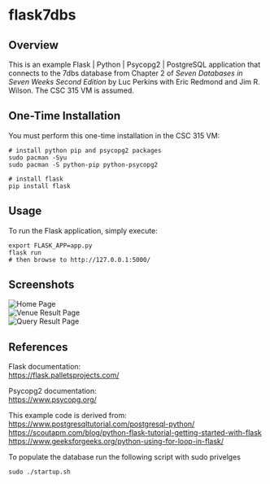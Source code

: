 # flask7dbs

## Overview

This is an example Flask | Python | Psycopg2 | PostgreSQL
application that connects to the 7dbs database from
Chapter 2 of _Seven Databases in Seven Weeks Second Edition_
by Luc Perkins with Eric Redmond and Jim R. Wilson.
The CSC 315 VM is assumed.

## One-Time Installation

You must perform this one-time installation in the CSC 315 VM:

```
# install python pip and psycopg2 packages
sudo pacman -Syu
sudo pacman -S python-pip python-psycopg2

# install flask
pip install flask
```

## Usage

To run the Flask application, simply execute:

```
export FLASK_APP=app.py
flask run
# then browse to http://127.0.0.1:5000/
```

## Screenshots
![Home Page](images/home_page.png)  
![Venue Result Page](images/venue_result.png)  
![Query Result Page](images/query_result.png)  

## References

Flask documentation:  
https://flask.palletsprojects.com/  

Psycopg2 documentation:  
https://www.psycopg.org/  

This example code is derived from:  
https://www.postgresqltutorial.com/postgresql-python/  
https://scoutapm.com/blog/python-flask-tutorial-getting-started-with-flask  
https://www.geeksforgeeks.org/python-using-for-loop-in-flask/  

To populate the database run the following script with sudo privelges

```
sudo ./startup.sh
```
